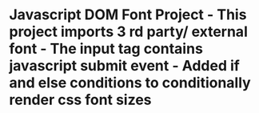 # Javascript DOM Font Project - This project imports 3 rd party/ external font - The input tag contains javascript submit event - Added if and else conditions to conditionally render css font sizes 
